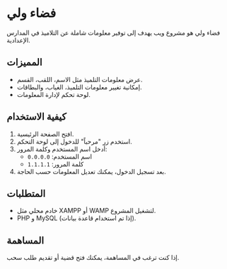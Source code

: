 # فضاء ولي

فضاء ولي هو مشروع ويب يهدف إلى توفير معلومات شاملة عن التلاميذ في المدارس الإعدادية.

## المميزات

- عرض معلومات التلميذ مثل الاسم، اللقب، القسم.
- إمكانية تغيير معلومات التلميذ، الغياب، والبطاقات.
- لوحة تحكم لإدارة المعلومات.

## كيفية الاستخدام

1. افتح الصفحة الرئيسية.
2. استخدم زر "مرحباً" للدخول إلى لوحة التحكم.
3. أدخل اسم المستخدم وكلمة المرور:
   - اسم المستخدم: `0.0.0.0`
   - كلمة المرور: `1.1.1.1`
4. بعد تسجيل الدخول، يمكنك تعديل المعلومات حسب الحاجة.

## المتطلبات

- خادم محلي مثل XAMPP أو WAMP لتشغيل المشروع.
- PHP و MySQL (إذا تم استخدام قاعدة بيانات).

## المساهمة

إذا كنت ترغب في المساهمة، يمكنك فتح قضية أو تقديم طلب سحب.

